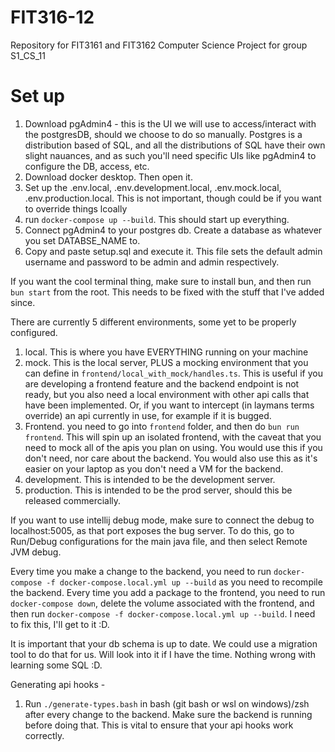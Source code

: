# FIT316-12
Repository for FIT3161 and FIT3162 Computer Science Project for group S1_CS_11

# Set up
1. Download pgAdmin4 - this is the UI we will use to access/interact with the postgresDB, should we choose to do so manually. Postgres is a distribution based of SQL, and all the distributions of SQL have their own slight nauances, and as such you'll need specific UIs like pgAdmin4 to configure the DB, access, etc. 
2. Download docker desktop. Then open it.
3. Set up the .env.local, .env.development.local, .env.mock.local, .env.production.local. This is not important, though could be if you want to override things lcoally
4. run `docker-compose up --build`. This should start up everything.
5. Connect pgAdmin4 to your postgres db. Create a database as whatever you set DATABSE_NAME to.
6. Copy and paste setup.sql and execute it. This file sets the default admin username and password to be admin and admin respectively.

If you want the cool terminal thing, make sure to install bun, and then run `bun start` from the root. This needs to be fixed with the stuff that I've added since.

There are currently 5 different environments, some yet to be properly configured.
1. local. This is where you have EVERYTHING running on your machine
2. mock. This is the local server, PLUS a mocking environment that you can define in `frontend/local_with_mock/handles.ts`. This is useful if you are developing a frontend feature and the backend endpoint is not ready, but you also need a local environment with other api calls that have been implemented. Or, if you want to intercept (in laymans terms override) an api currently in use, for example if it is bugged.
3. Frontend. you need to go into `frontend` folder, and then do `bun run frontend`. This will spin up an isolated frontend, with the caveat that you need to mock all of the apis you plan on using. You would use this if you don't need, nor care about the backend. You would also use this as it's easier on your laptop as you don't need a VM for the backend.
4. development. This is intended to be the development server.
5. production. This is intended to be the prod server, should this be released commercially.

If you want to use intellij debug mode, make sure to connect the debug to localhost:5005, as that port exposes the bug server. To do this, go to Run/Debug configurations for the main java file, and then select Remote JVM debug. 

Every time you make a change to the backend, you need to run `docker-compose -f docker-compose.local.yml up --build` as you need to recompile the backend. 
Every time you add a package to the frontend, you need to run `docker-compose down`, delete the volume associated with the frontend, and then run `docker-compose -f docker-compose.local.yml up --build`. I need to fix this, I'll get to it :D. 

It is important that your db schema is up to date. We could use a migration tool to do that for us. Will look into it if I have the time. Nothing wrong with learning some SQL :D.

Generating api hooks - 
1. Run `./generate-types.bash` in bash (git bash or wsl on windows)/zsh after every change to the backend. Make sure the backend is running before doing that. This is vital to ensure that your api hooks work correctly.